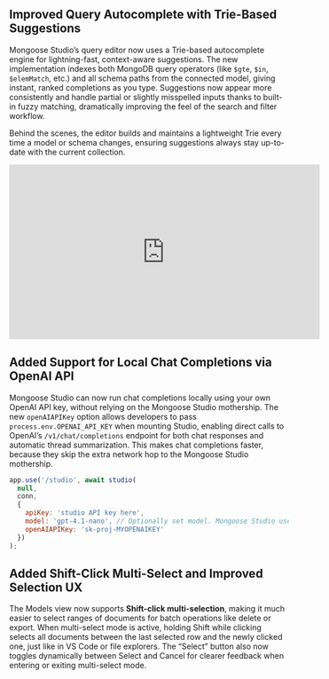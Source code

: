 ## Improved Query Autocomplete with Trie-Based Suggestions

Mongoose Studio’s query editor now uses a Trie-based autocomplete engine for lightning-fast, context-aware suggestions.
The new implementation indexes both MongoDB query operators (like `$gte`, `$in`, `$elemMatch`, etc.) and all schema paths from the connected model, giving instant, ranked completions as you type.
Suggestions now appear more consistently and handle partial or slightly misspelled inputs thanks to built-in fuzzy matching, dramatically improving the feel of the search and filter workflow.

Behind the scenes, the editor builds and maintains a lightweight Trie every time a model or schema changes, ensuring suggestions always stay up-to-date with the current collection.

<iframe width="560" height="315" src="https://www.youtube.com/embed/jE6KoNA3wXY?si=2D8mvtFatiqFkSXd" title="YouTube video player" frameborder="0" allow="accelerometer; autoplay; clipboard-write; encrypted-media; gyroscope; picture-in-picture; web-share" referrerpolicy="strict-origin-when-cross-origin" allowfullscreen></iframe>

## Added Support for Local Chat Completions via OpenAI API

Mongoose Studio can now run chat completions locally using your own OpenAI API key, without relying on the Mongoose Studio mothership.
The new `openAIAPIKey` option allows developers to pass `process.env.OPENAI_API_KEY` when mounting Studio, enabling direct calls to OpenAI’s `/v1/chat/completions` endpoint for both chat responses and automatic thread summarization.
This makes chat completions faster, because they skip the extra network hop to the Mongoose Studio mothership.

```javascript
app.use('/studio', await studio(
  null,
  conn,
  {
    apiKey: 'studio API key here',
    model: 'gpt-4.1-nano', // Optionally set model. Mongoose Studio uses gpt-4.1-nano by default.
    openAIAPIKey: 'sk-proj-MYOPENAIKEY'
  })
);
```

## Added Shift-Click Multi-Select and Improved Selection UX

The Models view now supports **Shift-click multi-selection**, making it much easier to select ranges of documents for batch operations like delete or export.
When multi-select mode is active, holding Shift while clicking selects all documents between the last selected row and the newly clicked one, just like in VS Code or file explorers.
The “Select” button also now toggles dynamically between Select and Cancel for clearer feedback when entering or exiting multi-select mode.
